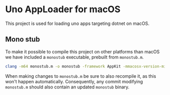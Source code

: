 # Uno AppLoader for macOS

This project is used for loading uno apps targeting dotnet on macOS.

## Mono stub

To make it possible to compile this project on other platforms than macOS we
have included a `monostub` executable, prebuilt from `monostub.m`.

```sh
clang -m64 monostub.m -o monostub -framework AppKit -mmacosx-version-min=10.6
```

When making changes to `monostub.m` be sure to also recompile it, as this won't
happen automatically. Consequently, any commit modifying `monostub.m` should also
contain an updated `monostub` binary.
